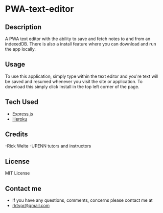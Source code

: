 # PWA-text-editor

## Description
A PWA text editor with the ability to save and fetch notes to and from an indexedDB. There is also a install feature where you can download and run the app locally.

## Usage
To use this application, simply type within the text editor and you're text will be saved and resumed whenever you visit the site or application. To download this 
simply click Install in the top left corner of the page.

## Tech Used
* [Express.js](https://expressjs.com/)
* [Heroku](https://www.heroku.com/)

## Credits
-Rick Welte
-UPENN tutors and instructors

## License
MIT License

## Contact me 
* If you have any questions, comments, concerns please contact me at 
* rktvpr@gmail.com
